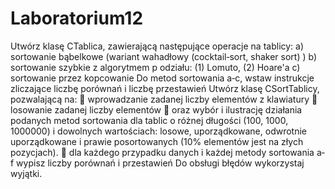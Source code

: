 # Laboratorium12
Utwórz klasę CTablica, zawierającą następujące operacje na tablicy: a) sortowanie bąbelkowe (wariant wahadłowy (cocktail‐sort, shaker sort) )
b) sortowanie szybkie z algorytmem p odziału: (1) Lomuto, (2) Hoare'a 
c) sortowanie przez kopcowanie Do metod sortowania a‐c, 
wstaw instrukcje zliczające liczbę porównań i liczbę przestawień 
Utwórz klasę CSortTablicy, pozwalającą na: 
wprowadzanie zadanej liczby elementów z klawiatury  
losowanie zadanej liczby elementów  
oraz wybór i ilustrację działania podanych metod sortowania dla tablic o różnej długości (100, 1000, 1000000) i dowolnych wartościach: 
losowe, uporządkowane, odwrotnie uporządkowane i prawie posortowanych (10% elementów jest na złych pozycjach).  
dla każdego przypadku danych i każdej metody sortowania a‐f wypisz liczby porównań i przestawień 
Do obsługi błędów wykorzystaj wyjątki.
